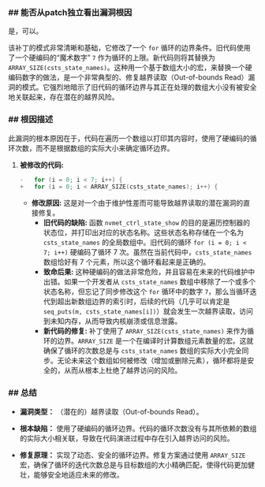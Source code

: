 ### **## 能否从patch独立看出漏洞根因**
是，可以。

该补丁的模式非常清晰和基础，它修改了一个 `for` 循环的边界条件。旧代码使用了一个硬编码的“魔术数字” `7` 作为循环的上限。新代码则将其替换为 `ARRAY_SIZE(csts_state_names)`。这种用一个基于数组大小的宏，来替换一个硬编码数字的做法，是一个非常典型的、修复越界读取（Out-of-bounds Read）漏洞的模式。它强烈地暗示了旧代码的循环边界与其正在处理的数组大小没有被安全地关联起来，存在潜在的越界风险。

### **## 根因描述**

此漏洞的根本原因在于，代码在遍历一个数组以打印其内容时，使用了硬编码的循环次数，而不是根据数组的实际大小来确定循环边界。

1.  **被修改的代码:**
    ```c
    -	for (i = 0; i < 7; i++) {
    +	for (i = 0; i < ARRAY_SIZE(csts_state_names); i++) {
    ```
    *   **修改原因:** 这是对一个由于维护性差而可能导致越界读取的潜在漏洞的直接修复。
        *   **旧代码的缺陷:** 函数 `nvmet_ctrl_state_show` 的目的是遍历控制器的状态位，并打印出对应的状态名称。这些状态名称存储在一个名为 `csts_state_names` 的全局数组中。旧代码的循环 `for (i = 0; i < 7; i++)` 硬编码了循环 7 次。虽然在当前代码中，`csts_state_names` 数组恰好有 7 个元素，所以这个循环看起来是正确的。
        *   **致命后果:** 这种硬编码的做法非常危险，并且容易在未来的代码维护中出错。如果一个开发者从 `csts_state_names` 数组中移除了一个或多个状态名称，但忘记了同步修改这个 `for` 循环中的数字 `7`，那么当循环迭代到超出新数组边界的索引时，后续的代码（几乎可以肯定是 `seq_puts(m, csts_state_names[i])`）就会发生一次越界读取，访问到未知内存，从而导致内核崩溃或信息泄露。
        *   **新代码的修复:** 补丁使用了 `ARRAY_SIZE(csts_state_names)` 来作为循环的边界。`ARRAY_SIZE` 是一个在编译时计算数组元素数量的宏。这就确保了循环的次数总是与 `csts_state_names` 数组的实际大小完全同步。无论未来这个数组如何被修改（增加或删除元素），循环都将是安全的，从而从根本上杜绝了越界访问的风险。

### **## 总结**

*   **漏洞类型：**
    （潜在的）越界读取（Out-of-bounds Read）。

*   **根本缺陷：**
    使用了硬编码的循环边界。代码的循环次数没有与其所依赖的数组的实际大小相关联，导致在代码演进过程中存在引入越界访问的风险。

*   **修复原理：**
    实现了动态、安全的循环边界。修复方案通过使用 `ARRAY_SIZE` 宏，确保了循环的迭代次数总是与目标数组的大小精确匹配，使得代码更加健壮，能够安全地适应未来的修改。
